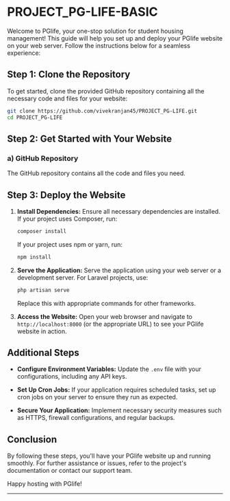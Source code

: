 # PROJECT_PG-LIFE-BASIC

Welcome to PGlife, your one-stop solution for student housing management! This guide will help you set up and deploy your PGlife website on your web server. Follow the instructions below for a seamless experience:

## Step 1: Clone the Repository

To get started, clone the provided GitHub repository containing all the necessary code and files for your website:

```bash
git clone https://github.com/vivekranjan45/PROJECT_PG-LIFE.git
cd PROJECT_PG-LIFE
```

## Step 2: Get Started with Your Website

### a) GitHub Repository

The GitHub repository contains all the code and files you need.

## Step 3: Deploy the Website

1. **Install Dependencies:** Ensure all necessary dependencies are installed. If your project uses Composer, run:

   ```bash
   composer install
   ```

   If your project uses npm or yarn, run:

   ```bash
   npm install
   ```

2. **Serve the Application:** Serve the application using your web server or a development server. For Laravel projects, use:

   ```bash
   php artisan serve
   ```

   Replace this with appropriate commands for other frameworks.

3. **Access the Website:** Open your web browser and navigate to `http://localhost:8000` (or the appropriate URL) to see your PGlife website in action.

## Additional Steps

- **Configure Environment Variables:** Update the `.env` file with your configurations, including any API keys.

- **Set Up Cron Jobs:** If your application requires scheduled tasks, set up cron jobs on your server to ensure they run as expected.

- **Secure Your Application:** Implement necessary security measures such as HTTPS, firewall configurations, and regular backups.

## Conclusion

By following these steps, you'll have your PGlife website up and running smoothly. For further assistance or issues, refer to the project's documentation or contact our support team.

Happy hosting with PGlife!

---
